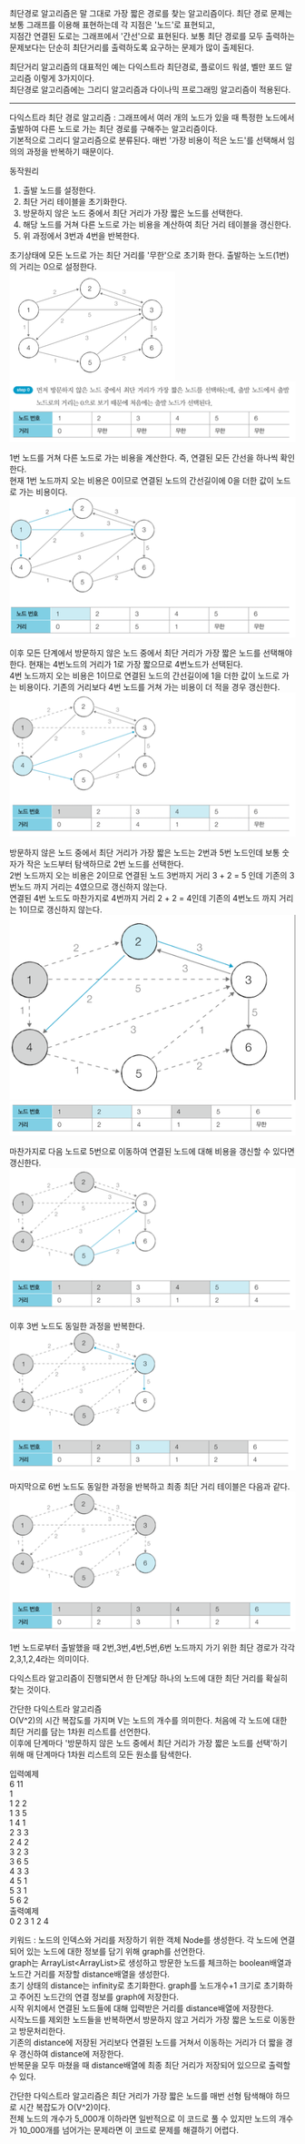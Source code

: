 최단경로 알고리즘은 말 그대로 가장 짧은 경로를 찾는 알고리즘이다. 최단 경로 문제는 보통 그래프를 이용해 표현하는데 각 지점은 '노드'로 표현되고,  
지점간 연결된 도로는 그래프에서 '간선'으로 표현된다. 보통 최단 경로를 모두 출력하는 문제보다는 단순히 최단거리를 출력하도록 요구하는 문제가 많이 출제된다.  

최단거리 알고리즘의 대표적인 예는 다익스트라 최단경로, 플로이드 워셜, 벨만 포드 알고리즘 이렇게 3가지이다.  
최단경로 알고리즘에는 그리디 알고리즘과 다이나믹 프로그래밍 알고리즘이 적용된다.  

----------------------------------------------------------------------------------------------------------------------  

다익스트라 최단 경로 알고리즘 : 그래프에서 여러 개의 노드가 있을 때 특정한 노드에서 출발하여 다른 노드로 가는 최단 경로를 구해주는 알고리즘이다.  
기본적으로 그리디 알고리즘으로 분류된다. 매번 '가장 비용이 적은 노드'를 선택해서 임의의 과정을 반복하기 때문이다.  

동작원리  
1. 출발 노드를 설정한다.
2. 최단 거리 테이블을 초기화한다.
3. 방문하지 않은 노드 중에서 최단 거리가 가장 짧은 노드를 선택한다.
4. 해당 노드를 거쳐 다른 노드로 가는 비용을 계산하여 최단 거리 테이블을 갱신한다.
5. 위 과정에서 3번과 4번을 반복한다.  

초기상태에 모든 노드로 가는 최단 거리를 '무한'으로 초기화 한다. 출발하는 노드(1번)의 거리는 0으로 설정한다.  
![img.png](img.png)   
![img_1.png](img_1.png)   

1번 노드를 거쳐 다른 노드로 가는 비용을 계산한다. 즉, 연결된 모든 간선을 하나씩 확인한다.  
현재 1번 노드까지 오는 비용은 0이므로 연결된 노드의 간선길이에 0을 더한 값이 노드로 가는 비용이다.
![img_2.png](img_2.png)   

이후 모든 단계에서 방문하지 않은 노드 중에서 최단 거리가 가장 짧은 노드를 선택해야 한다. 현재는 4번노드의 거리가 1로 가장 짧으므로 4번노드가 선택된다.  
4번 노드까지 오는 비용은 1이므로 연결된 노드의 간선길이에 1을 더한 값이 노드로 가는 비용이다. 기존의 거리보다 4번 노드를 거쳐 가는 비용이 더 적을 경우 갱신한다.  
![img_3.png](img_3.png)   

방문하지 않은 노드 중에서 최단 거리가 가장 짧은 노드는 2번과 5번 노드인데 보통 숫자가 작은 노드부터 탐색하므로 2번 노드를 선택한다.  
2번 노드까지 오는 비용은 2이므로 연결된 노드 3번까지 거리 3 + 2 = 5 인데 기존의 3번노드 까지 거리는 4였으므로 갱신하지 않는다.  
연결된 4번 노드도 마찬가지로 4번까지 거리 2 + 2 = 4인데 기존의 4번노드 까지 거리는 1이므로 갱신하지 않는다.  
![img_4.png](img_4.png)  
![img_5.png](img_5.png)   

마찬가지로 다음 노드로 5번으로 이동하여 연결된 노드에 대해 비용을 갱신할 수 있다면 갱신한다.  
![img_6.png](img_6.png)   

이후 3번 노드도 동일한 과정을 반복한다.  
![img_7.png](img_7.png)   

마지막으로 6번 노드도 동일한 과정을 반복하고 최종 최단 거리 테이블은 다음과 같다.  
![img_8.png](img_8.png)   

1번 노드로부터 출발했을 때 2번,3번,4번,5번,6번 노드까지 가기 위한 최단 경로가 각각 2,3,1,2,4라는 의미이다.  

다익스트라 알고리즘이 진행되면서 한 단계당 하나의 노드에 대한 최단 거리를 확실히 찾는 것이다.

간단한 다익스트라 알고리즘  
O(V^2)의 시간 복잡도를 가지며 V는 노드의 개수를 의미한다. 처음에 각 노드에 대한 최단 거리를 담는 1차원 리스트를 선언한다.  
이후에 단계마다 '방문하지 않은 노드 중에서 최단 거리가 가장 짧은 노드를 선택'하기 위해 매 단계마다 1차원 리스트의 모든 원소를 탐색한다.  

입력예제  
6 11  
1  
1 2 2  
1 3 5  
1 4 1  
2 3 3  
2 4 2  
3 2 3  
3 6 5  
4 3 3  
4 5 1  
5 3 1  
5 6 2  
출력예제  
0 2 3 1 2 4  

키워드 : 노드의 인덱스와 거리를 저장하기 위한 객체 Node를 생성한다. 각 노드에 연결되어 있는 노드에 대한 정보를 담기 위해 graph를 선언한다.  
graph는 ArrayList<ArrayList<Node>>로 생성하고 방문한 노드를 체크하는 boolean배열과 노드간 거리를 저장할 distance배열을 생성한다.  
초기 상태의 distance는 infinity로 초기화한다. graph를 노드개수+1 크기로 초기화하고 주어진 노드간의 연결 정보를 graph에 저장한다.  
시작 위치에서 연결된 노드들에 대해 입력받은 거리를 distance배열에 저장한다.  
시작노드를 제외한 노드들을 반복하면서 방문하지 않고 거리가 가장 짧은 노드로 이동한고 방문처리한다.  
기존의 distance에 저장된 거리보다 연결된 노드를 거쳐서 이동하는 거리가 더 짧을 경우 갱신하여 distance에 저장한다.  
반복문을 모두 마쳤을 때 distance배열에 최종 최단 거리가 저장되어 있으므로 출력할 수 있다.  

간단한 다익스트라 알고리즘은 최단 거리가 가장 짧은 노드를 매번 선형 탐색해야 하므로 시간 복잡도가 O(V^2)이다.  
전체 노드의 개수가 5_000개 이하라면 일반적으로 이 코드로 풀 수 있지만 노드의 개수가 10_000개를 넘어가는 문제라면 이 코드로 문제를 해결하기 어렵다.  

